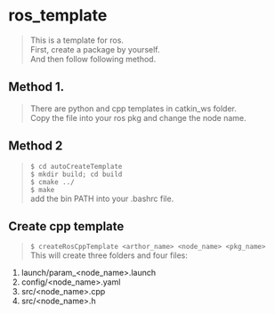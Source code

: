 # ros_template

> This is a template for ros.  
> First, create a package by yourself.  
> And then follow following method.  

## Method 1.
> There are python and cpp templates in catkin_ws folder.  
> Copy the file into your ros pkg and change the node name.  

## Method 2
> `$ cd autoCreateTemplate`  
> `$ mkdir build; cd build`  
> `$ cmake ../`  
> `$ make`  
> add the bin PATH into your .bashrc file.  

## Create cpp template
> `$ createRosCppTemplate <arthor_name> <node_name> <pkg_name>`  
> This will create three folders and four files:   
1. launch/param_<node_name>.launch 
2. config/<node_name>.yaml 
3. src/<node_name>.cpp 
4. src/<node_name>.h 
